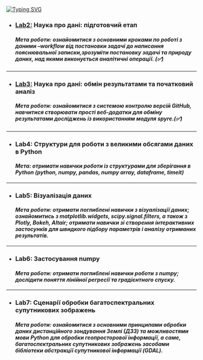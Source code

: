 [![Typing SVG](https://readme-typing-svg.herokuapp.com?color=%23FF00FF&size=23&lines=Data+Preparation+%26+Analysis)](https://git.io/typing-svg)

* ### [Lab2:](/lab2) Наука про дані: підготовчий етап
  ##### *Мета роботи: ознайомитися з основними кроками по роботі з даними –workflow від постановки задачі до написання пояснювальної записки,зрозуміти постановку задачі та природу даних, над якими виконується аналітичні операції.* (✅)
---

* ### [Lab3:](/lab3) Наука про дані: обмін результатами та початковий аналіз
  ##### *Мета роботи: ознайомитися з системою контролю версій GitHub, навчитися створювати прості веб-додатки для обміну результатами досліджень із використанням модуля spyre.*(✅)
---

* ### Lab4: Структури для роботи з великими обсягами даних в Python
  #### *Мета: отримати навички роботи із структурами для зберігання в Python (python, numpy, pandas, numpy array, dataframe, timeit)*
---

* ### Lab5: Візуалізація даних
  #### *Мета роботи: отримати поглиблені навички з візуалізації даних; ознайомитись з matplotlib.widgets, scipy.signal.filters, а також з Plotly, Bokeh, Altair; отримати навички зі створення інтерактивних застосунків для швидкого підбору параметрів і аналізу отриманих результатів.*
---

* ### Lab6: Застосування numpy
  #### *Мета роботи: отримати поглиблені навички роботи з numpy; дослідити поняття лінійної регресії та градієнтного спуску.*
---

* ### Lab7: Сценарії обробки багатоспектральних супутникових зображень
  #### *Мета роботи: ознайомитися з основними принципами обробки даних дистанційного зондування Землі (ДЗЗ) та можливостями мови Python для обробки геопросторової інформації, а саме, багатоспектральних супутникових зображень засобами бібліотеки абстракції супутникової інформації (GDAL).*



